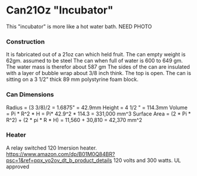 # Can21Oz "Incubator"
This "incubator" is more like a hot water bath.
NEED PHOTO

### Construction
It is fabricated out of a 21oz can which held fruit.
The can empty weight is 62gm. assumed to be steel
The can when full of water is 600 to 649 gm.
The water mass is therefor about 587 gm
The sides of the can are insulated with a layer of bubble wrap about 3/8 inch think.
The top is open.
The can is sitting on a 3 1/2" thick 89 mm polystyrine foam block.



### Can Dimensions
Radius = (3 3/8)/2 = 1.6875" = 42.9mm
Height = 4 1/2 " =  114.3mm
Volume = Pi * R^2 * H = Pi* 42.9^2 * 114.3 = 331,000 mm^3
Surface Area = (2 * Pi * R^2) + (2 * pi * R * H) = 11,560 + 30,810 = 42,370 mm^2

### Heater
A relay switched 120 Imersion heater.
https://www.amazon.com/dp/B01M0Q84BR?psc=1&ref=ppx_yo2ov_dt_b_product_details
120 volts and 300 watts. UL approved

